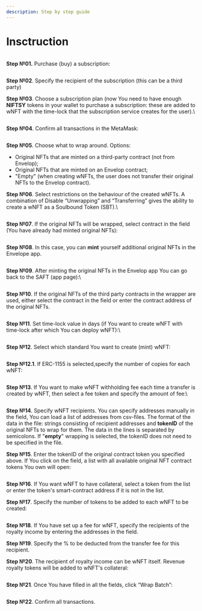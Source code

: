 ```yaml
---
description: Step by step guide
---
```


# Insctruction

<figure><img src="../../../../.gitbook/assets/ksnip_20221212-154928.png" alt=""><figcaption></figcaption></figure>

**Step №01.** Purchase (buy) a subscription:&#x20;

<figure><img src="../../../../.gitbook/assets/ksnip_20221212-155211.png" alt=""><figcaption></figcaption></figure>

**Step №02**. Specify the recipient of the subscription (this can be a third party)

**Step №03**. Choose a subscription plan (now You need to have enough **NIFTSY** tokens in your wallet to purchase a subscription: these are added to wNFT with the time-lock that the subscription service creates for the user).\


<figure><img src="../../../../.gitbook/assets/ksnip_20221212-155349.png" alt=""><figcaption></figcaption></figure>

**Step №04**. Confirm all transactions in the MetaMask:

<figure><img src="../../../../.gitbook/assets/ksnip_20221212-155514.png" alt=""><figcaption></figcaption></figure>

**Step №05**. Choose what to wrap around. Options:

* Original NFTs that are minted on a third-party contract (not from Envelop);
* Original NFTs that are minted on an Envelop contract;
* "Empty" (when creating wNFTs, the user does not transfer their original NFTs to the Envelop contract).

**Step №06**. Select restrictions on the behaviour of the created wNFTs. A combination of Disable “Unwrapping” and “Transferring” gives the ability to create a wNFT as a Soulbound Token (SBT).\


<figure><img src="../../../../.gitbook/assets/ksnip_20221212-155627 (1).png" alt=""><figcaption></figcaption></figure>

**Step №07**. If the original NFTs will be wrapped, select contract in the field (You have already had minted original NFTs):

<figure><img src="../../../../.gitbook/assets/ksnip_20221212-160307.png" alt=""><figcaption></figcaption></figure>

**Step №08**. In this case, you can **mint** yourself additional original NFTs in the Envelope app.

<figure><img src="../../../../.gitbook/assets/ksnip_20221212-161118.png" alt=""><figcaption></figcaption></figure>

**Step №09**. After minting the original NFTs in the Envelop app You can go back to the SAFT (app page):\


<figure><img src="../../../../.gitbook/assets/ksnip_20221212-161241.png" alt=""><figcaption></figcaption></figure>

**Step №10**. If the original NFTs of the third party contracts in the wrapper are used, either select the contract in the field or enter the contract address of the original NFTs.

<figure><img src="../../../../.gitbook/assets/ksnip_20221212-161345.png" alt=""><figcaption></figcaption></figure>

**Step №11**. Set time-lock value in days (if You want to create wNFT with time-lock after which You can deploy wNFT):\


<figure><img src="../../../../.gitbook/assets/ksnip_20221212-161440.png" alt=""><figcaption></figcaption></figure>

**Step №12**. Select which standard You want to create (mint) wNFT:&#x20;

<figure><img src="../../../../.gitbook/assets/ksnip_20221212-161658.png" alt=""><figcaption></figcaption></figure>

**Step №12.1**. If ERC-1155 is selected,specify the number of copies for each wNFT:

<figure><img src="../../../../.gitbook/assets/ksnip_20221212-161759.png" alt=""><figcaption></figcaption></figure>

**Step №13**. If You want to make wNFT withholding fee each time a transfer is created by wNFT, then select a fee token and specify the amount of fee:\


<figure><img src="../../../../.gitbook/assets/ksnip_20221212-161902.png" alt=""><figcaption></figcaption></figure>

**Step №14**. Specify wNFT recipients. You can specify addresses manually in the field, You can load a list of addresses from csv-files. The format of the data in the file: strings consisting of recipient addresses and **tokenID** of the original NFTs to wrap for them. The data in the lines is separated by semicolons. If "**empty**" wrapping is selected, the tokenID does not need to be specified in the file.

**Step №15**. Enter the tokenID of the original contract token you specified above. If You click on the field, a list with all available original NFT contract tokens You own will open:

<figure><img src="../../../../.gitbook/assets/ksnip_20221212-162028.png" alt=""><figcaption></figcaption></figure>

**Step №16**. If You want wNFT to have collateral, select a token from the list or enter the token's smart-contract address if it is not in the list.

**Step №17**. Specify the number of tokens to be added to each wNFT to be created:

<figure><img src="../../../../.gitbook/assets/ksnip_20221212-162806.png" alt=""><figcaption></figcaption></figure>

**Step №18**. If You have set up a fee for wNFT, specify the recipients of the royalty income by entering the addresses in the field.

**Step №19**. Specify the % to be deducted from the transfer fee for this recipient.&#x20;

**Step №20**. The recipient of royalty income can be wNFT itself. Revenue royalty tokens will be added to wNFT's collateral:

<figure><img src="../../../../.gitbook/assets/ksnip_20221212-162950.png" alt=""><figcaption></figcaption></figure>

**Step №21**. Once You have filled in all the fields, click “Wrap Batch”:

<figure><img src="../../../../.gitbook/assets/ksnip_20221212-163131.png" alt=""><figcaption></figcaption></figure>

**Step №22**. Confirm all transactions.
